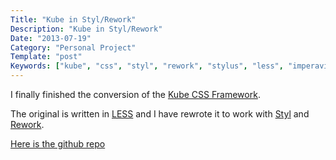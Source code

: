 ```yaml
---
Title: "Kube in Styl/Rework"
Description: "Kube in Styl/Rework"
Date: "2013-07-19"
Category: "Personal Project"
Template: "post"
Keywords: ["kube", "css", "styl", "rework", "stylus", "less", "imperavi"]
---
```


I finally finished the conversion of the [Kube CSS Framework](http://imperavi.com/kube/).

The original is written in [LESS](http://lesscss.org/ "LESSCSS Homepage") and I have rewrote it to work with [Styl](https://github.com/visionmedia/styl "visionmedia/styl") and [Rework](https://github.com/visionmedia/rework "visionmedia/rework").

[Here is the github repo](https://github.com/james2doyle/kube-styl "james2doyle/kube-styl")